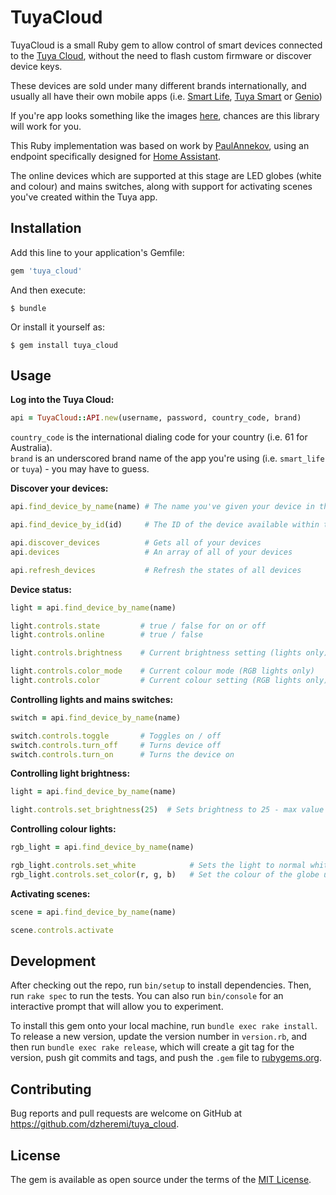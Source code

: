 # TuyaCloud

TuyaCloud is a small Ruby gem to allow control of smart devices connected to the [Tuya Cloud](https://en.tuya.com/), without the need to flash custom firmware or discover device keys.

These devices are sold under many different brands internationally, and usually all have their own mobile apps (i.e. [Smart Life](https://play.google.com/store/apps/details?id=com.tuya.smartlife), [Tuya Smart](https://play.google.com/store/apps/details?id=com.tuya.smart) or [Genio](https://play.google.com/store/apps/details?id=com.mirabella.genio))

If you're app looks something like the images [here](https://iotrant.com/2019/06/07/smart-home-apps-volume-11-tuya-smart/), chances are this library will work for you.

This Ruby implementation was based on work by [PaulAnnekov](https://github.com/PaulAnnekov/tuyaha), using an endpoint specifically designed for [Home Assistant](https://www.home-assistant.io/).

The online devices which are supported at this stage are LED globes (white and colour) and mains switches, along with support for activating scenes you've created within the Tuya app.
  

## Installation

Add this line to your application's Gemfile:

```ruby
gem 'tuya_cloud'
```

And then execute:

    $ bundle

Or install it yourself as:

    $ gem install tuya_cloud

## Usage

**Log into the Tuya Cloud:**
```ruby
api = TuyaCloud::API.new(username, password, country_code, brand)
``` 
`country_code` is the international dialing code for your country (i.e. 61 for Australia).<br>
`brand` is an underscored brand name of the app you're using (i.e. `smart_life` or `tuya`) - you may have to guess.

**Discover your devices:**
```ruby
api.find_device_by_name(name) # The name you've given your device in the Tuya app

api.find_device_by_id(id)     # The ID of the device available within the Tuya app

api.discover_devices          # Gets all of your devices
api.devices                   # An array of all of your devices

api.refresh_devices           # Refresh the states of all devices
```

**Device status:**
```ruby
light = api.find_device_by_name(name)

light.controls.state         # true / false for on or off
light.controls.online        # true / false

light.controls.brightness    # Current brightness setting (lights only)

light.controls.color_mode    # Current colour mode (RGB lights only)
light.controls.color         # Current colour setting (RGB lights only)
```

**Controlling lights and mains switches:**
```ruby
switch = api.find_device_by_name(name)

switch.controls.toggle       # Toggles on / off
switch.controls.turn_off     # Turns device off
switch.controls.turn_on      # Turns the device on
```

**Controlling light brightness:**
```ruby
light = api.find_device_by_name(name)

light.controls.set_brightness(25)  # Sets brightness to 25 - max value is 255
```

**Controlling colour lights:**
```ruby
rgb_light = api.find_device_by_name(name)

rgb_light.controls.set_white            # Sets the light to normal white mode
rgb_light.controls.set_color(r, g, b)   # Set the colour of the globe using RGB values
```

**Activating scenes:**
```ruby
scene = api.find_device_by_name(name)

scene.controls.activate
```

## Development

After checking out the repo, run `bin/setup` to install dependencies. Then, run `rake spec` to run the tests. You can also run `bin/console` for an interactive prompt that will allow you to experiment.

To install this gem onto your local machine, run `bundle exec rake install`. To release a new version, update the version number in `version.rb`, and then run `bundle exec rake release`, which will create a git tag for the version, push git commits and tags, and push the `.gem` file to [rubygems.org](https://rubygems.org).

## Contributing

Bug reports and pull requests are welcome on GitHub at https://github.com/dzheremi/tuya_cloud.

## License

The gem is available as open source under the terms of the [MIT License](https://opensource.org/licenses/MIT).
